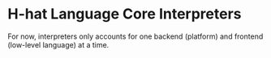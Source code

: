 
# H-hat Language Core Interpreters

For now, interpreters only accounts for one backend (platform) and frontend (low-level language) at a time.
